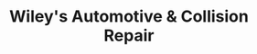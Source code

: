 ---
title: "Wiley's Automotive & Collision Repair"
url: /port-orchard/wileys-automotive-and-collision-repair/
shop: car repair
---